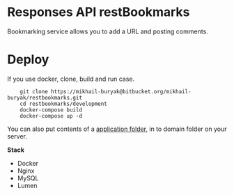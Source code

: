 # Responses API restBookmarks
Bookmarking service allows you to add a URL and posting comments.

# Deploy
If you use docker, clone, build and run case.

        git clone https://mikhail-buryak@bitbucket.org/mikhail-buryak/restbookmarks.git
        cd restbookmarks/development
        docker-compose build
        docker-compose up -d

You can also put contents of a [application folder](https://bitbucket.org/mikhail-buryak/restbookmarks/src/47fa60884dcca6b6ca4ba629b45e750f9786dbc8/development/app?at=master), in to domain folder on your server.

**Stack**

* Docker
* Nginx
* MySQL
* Lumen